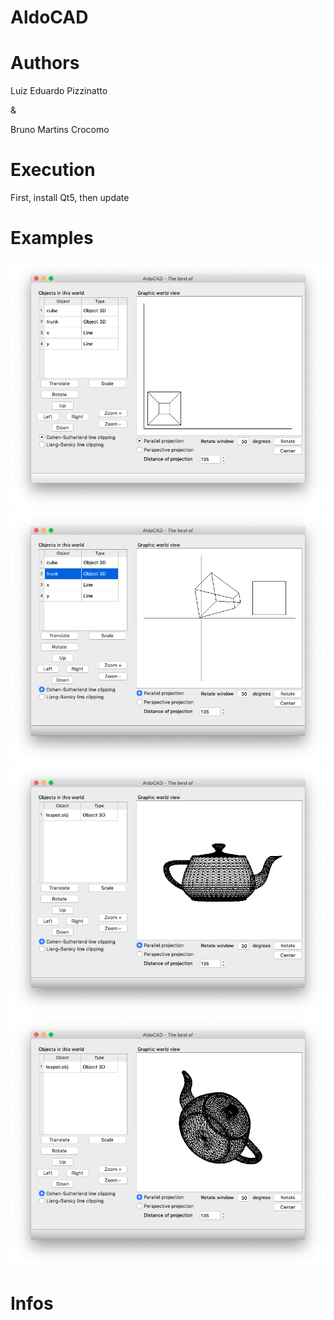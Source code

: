 # AldoCAD

# Authors
Luiz Eduardo Pizzinatto

&

Bruno Martins Crocomo

# Execution
First, install Qt5, then update

# Examples
![system basics](/img/basic.png)
![system functions](/img/rotated_translated.png)
![teapot](/img/teapot.png)
![teapot rotated](/img/teapot_rotated.png)

# Infos
